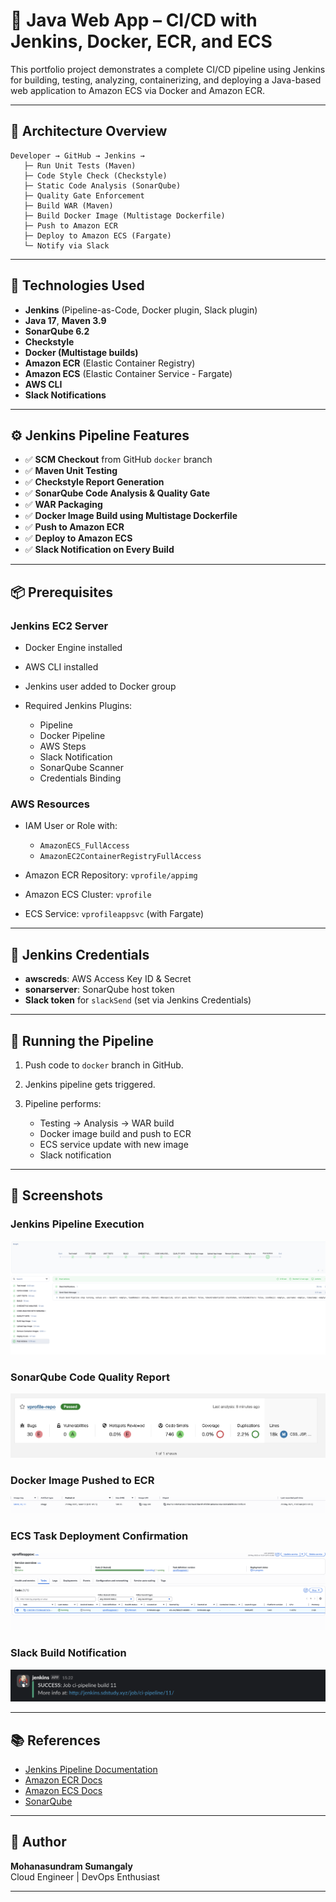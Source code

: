 # 🚀 Java Web App – CI/CD with Jenkins, Docker, ECR, and ECS

This portfolio project demonstrates a complete CI/CD pipeline using Jenkins for building, testing, analyzing, containerizing, and deploying a Java-based web application to Amazon ECS via Docker and Amazon ECR.

---

## 🧱 Architecture Overview

```
Developer → GitHub → Jenkins →
   ├─ Run Unit Tests (Maven)
   ├─ Code Style Check (Checkstyle)
   ├─ Static Code Analysis (SonarQube)
   ├─ Quality Gate Enforcement
   ├─ Build WAR (Maven)
   ├─ Build Docker Image (Multistage Dockerfile)
   ├─ Push to Amazon ECR
   ├─ Deploy to Amazon ECS (Fargate)
   └─ Notify via Slack
```

---

## 🔧 Technologies Used

- **Jenkins** (Pipeline-as-Code, Docker plugin, Slack plugin)
- **Java 17**, **Maven 3.9**
- **SonarQube 6.2**
- **Checkstyle**
- **Docker (Multistage builds)**
- **Amazon ECR** (Elastic Container Registry)
- **Amazon ECS** (Elastic Container Service - Fargate)
- **AWS CLI**
- **Slack Notifications**

---

## ⚙️ Jenkins Pipeline Features

- ✅ **SCM Checkout** from GitHub `docker` branch
- ✅ **Maven Unit Testing**
- ✅ **Checkstyle Report Generation**
- ✅ **SonarQube Code Analysis & Quality Gate**
- ✅ **WAR Packaging**
- ✅ **Docker Image Build using Multistage Dockerfile**
- ✅ **Push to Amazon ECR**
- ✅ **Deploy to Amazon ECS**
- ✅ **Slack Notification on Every Build**

---

## 📦 Prerequisites

### Jenkins EC2 Server

- Docker Engine installed
- AWS CLI installed
- Jenkins user added to Docker group
- Required Jenkins Plugins:

  - Pipeline
  - Docker Pipeline
  - AWS Steps
  - Slack Notification
  - SonarQube Scanner
  - Credentials Binding

### AWS Resources

- IAM User or Role with:

  - `AmazonECS_FullAccess`
  - `AmazonEC2ContainerRegistryFullAccess`

- Amazon ECR Repository: `vprofile/appimg`
- Amazon ECS Cluster: `vprofile`
- ECS Service: `vprofileappsvc` (with Fargate)

---

## 🔐 Jenkins Credentials

- **awscreds**: AWS Access Key ID & Secret
- **sonarserver**: SonarQube host token
- **Slack token** for `slackSend` (set via Jenkins Credentials)

---

## 🚀 Running the Pipeline

1. Push code to `docker` branch in GitHub.
2. Jenkins pipeline gets triggered.
3. Pipeline performs:

   - Testing → Analysis → WAR build
   - Docker image build and push to ECR
   - ECS service update with new image
   - Slack notification

---

## 📸 Screenshots

### Jenkins Pipeline Execution

![Jenkins Pipeline](screenshots/jenkins_pipeline.png)

### SonarQube Code Quality Report

![SonarQube Report](screenshots/sonarqube_report.png)

### Docker Image Pushed to ECR

![ECR Image](screenshots/ecr_image_upload.png)

### ECS Task Deployment Confirmation

![ECS Deployment](screenshots/ecs_deployment.png)

### Slack Build Notification

![Slack Notification](screenshots/slack_notification.png)

---

## 📚 References

- [Jenkins Pipeline Documentation](https://www.jenkins.io/doc/book/pipeline/)
- [Amazon ECR Docs](https://docs.aws.amazon.com/AmazonECR/latest/userguide/what-is-ecr.html)
- [Amazon ECS Docs](https://docs.aws.amazon.com/ecs/)
- [SonarQube](https://www.sonarqube.org/)

---

## 🙌 Author

**Mohanasundram Sumangaly**  
Cloud Engineer | DevOps Enthusiast

---
